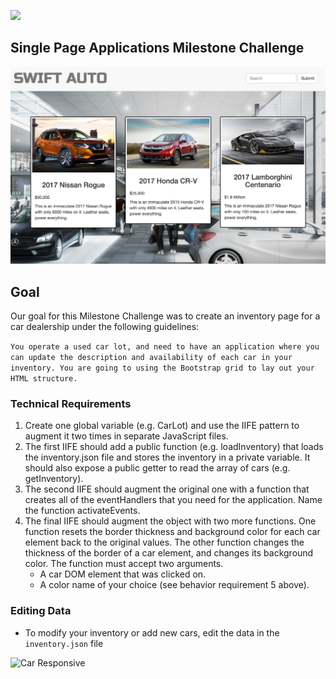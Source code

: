 ![](http://nashvillesoftwareschool.com/images/NSS-logo-horizontal-small.jpg)

## Single Page Applications Milestone Challenge 

![Car](https://github.com/nss-evening-cohort-05/spa-milestone-challenge-webbdm/blob/challenge/img/Swift.png)

## Goal
Our goal for this Milestone Challenge was to create an inventory page for a car dealership under the following guidelines:

```You operate a used car lot, and need to have an application where you can update the description and availability of each car in your inventory. You are going to using the Bootstrap grid to lay out your HTML structure.```

### Technical Requirements
1. Create one global variable (e.g. CarLot) and use the IIFE pattern to augment it two times in separate JavaScript files.
2. The first IIFE should add a public function (e.g. loadInventory) that loads the inventory.json file and stores the inventory in a private variable. It should also expose a public getter to read the array of cars (e.g. getInventory).
3. The second IIFE should augment the original one with a function that creates all of the eventHandlers that you need for the application. Name the function activateEvents.
4. The final IIFE should augment the object with two more functions. One function resets the border thickness and background color for each car element back to the original values. The other function changes the thickness of the border of a car element, and changes its background color. The function must accept two arguments.
	- A car DOM element that was clicked on.
	- A color name of your choice (see behavior requirement 5 above).
 

### Editing Data
- To modify your inventory or add new cars, edit the data in the `inventory.json` file

![Car](https://github.com/nss-evening-cohort-05/spa-milestone-challenge-webbdm/blob/challenge/img/SwiftAuto.jpg)
Responsive 
